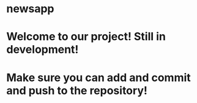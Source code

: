 # newsapp 
# Welcome to our project! Still in development!
# Make sure you can add and commit and push to the repository!



